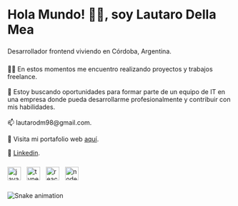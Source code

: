 <h1 align="left">Hola Mundo! 👨‍💻, soy Lautaro Della Mea</h1>

###

<p align="left">Desarrollador frontend viviendo en Córdoba, Argentina.</p>

###

<p align="left">👨‍🚀 En estos momentos me encuentro realizando proyectos y trabajos freelance.<br><br>🌱 Estoy buscando oportunidades para formar parte de un equipo de IT en una empresa donde pueda desarrollarme profesionalmente y contribuir con mis habilidades.<br><br>📫 lautarodm98@gmail.com.</p>

🚀 Visita mi portafolio web [aquí](http://lautarodellamea.com.ar/).

💼 [Linkedin](https://www.linkedin.com/in/lautaro-della-mea/).


###

<div align="left">
  <img src="https://cdn.jsdelivr.net/gh/devicons/devicon/icons/javascript/javascript-original.svg" height="30" alt="javascript logo"  />
  <img width="5" />
  <img src="https://cdn.jsdelivr.net/gh/devicons/devicon/icons/typescript/typescript-original.svg" height="30" alt="typescript logo"  />
  <img width="5" />
  <img src="https://cdn.jsdelivr.net/gh/devicons/devicon/icons/react/react-original.svg" height="30" alt="react logo"  />
  <img width="5" />
  <img src="https://cdn.jsdelivr.net/gh/devicons/devicon/icons/nodejs/nodejs-original.svg" height="30" alt="nodejs logo"  />
</div>

###

<img src="https://raw.githubusercontent.com/lautarodellamea/lautarodellamea/output/snake.svg" alt="Snake animation" />

###
